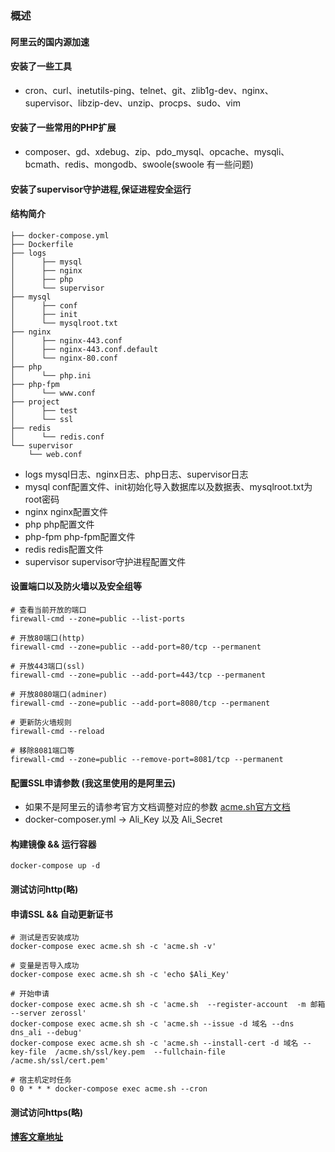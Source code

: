 ### 概述
#### 阿里云的国内源加速
#### 安装了一些工具
- cron、curl、inetutils-ping、telnet、git、zlib1g-dev、nginx、supervisor、libzip-dev、unzip、procps、sudo、vim
#### 安装了一些常用的PHP扩展
- composer、gd、xdebug、zip、pdo_mysql、opcache、mysqli、bcmath、redis、mongodb、swoole(swoole 有一些问题)
#### 安装了supervisor守护进程,保证进程安全运行
#### 结构简介

```text
├── docker-compose.yml
├── Dockerfile
├── logs
│      ├── mysql
│      ├── nginx
│      ├── php
│      └── supervisor
├── mysql
│      ├── conf
│      ├── init
│      └── mysqlroot.txt
├── nginx
│      ├── nginx-443.conf
│      ├── nginx-443.conf.default
│      └── nginx-80.conf
├── php
│      └── php.ini
├── php-fpm
│      └── www.conf
├── project
│      ├── test
│      └── ssl
├── redis
│      └── redis.conf            
└── supervisor
    └── web.conf
```

- logs        mysql日志、nginx日志、php日志、supervisor日志
- mysql       conf配置文件、init初始化导入数据库以及数据表、mysqlroot.txt为root密码
- nginx       nginx配置文件
- php         php配置文件
- php-fpm     php-fpm配置文件
- redis       redis配置文件
- supervisor  supervisor守护进程配置文件

#### 设置端口以及防火墙以及安全组等
```shell
# 查看当前开放的端口
firewall-cmd --zone=public --list-ports

# 开放80端口(http)
firewall-cmd --zone=public --add-port=80/tcp --permanent

# 开放443端口(ssl)
firewall-cmd --zone=public --add-port=443/tcp --permanent

# 开放8080端口(adminer)
firewall-cmd --zone=public --add-port=8080/tcp --permanent

# 更新防火墙规则
firewall-cmd --reload

# 移除8081端口等
firewall-cmd --zone=public --remove-port=8081/tcp --permanent

```

#### 配置SSL申请参数 (我这里使用的是阿里云)
- 如果不是阿里云的请参考官方文档调整对应的参数 [acme.sh官方文档](https://github.com/acmesh-official/acme.sh/wiki/说明)
- docker-composer.yml  -> Ali_Key 以及 Ali_Secret

#### 构建镜像 && 运行容器

```shell
docker-compose up -d
```

#### 测试访问http(略)

#### 申请SSL && 自动更新证书
```shell
# 测试是否安装成功
docker-compose exec acme.sh sh -c 'acme.sh -v'

# 变量是否导入成功
docker-compose exec acme.sh sh -c 'echo $Ali_Key'

# 开始申请
docker-compose exec acme.sh sh -c 'acme.sh  --register-account  -m 邮箱 --server zerossl'
docker-compose exec acme.sh sh -c 'acme.sh --issue -d 域名 --dns  dns_ali --debug'
docker-compose exec acme.sh sh -c 'acme.sh --install-cert -d 域名 --key-file  /acme.sh/ssl/key.pem  --fullchain-file /acme.sh/ssl/cert.pem'

# 宿主机定时任务
0 0 * * * docker-compose exec acme.sh --cron
```

#### 测试访问https(略)


####  [博客文章地址](https://niuzheng.net/archives/3114/)

